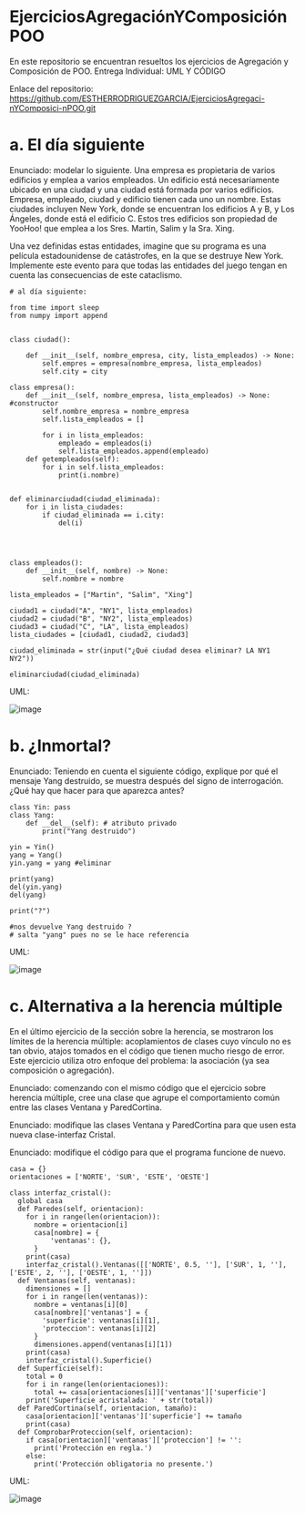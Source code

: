 # EjerciciosAgregaciónYComposiciónPOO
En este repositorio se encuentran resueltos los ejercicios de Agregación y Composición de POO. Entrega Individual: UML Y CÓDIGO

Enlace del repositorio: https://github.com/ESTHERRODRIGUEZGARCIA/EjerciciosAgregaci-nYComposici-nPOO.git


# a. El día siguiente
Enunciado: modelar lo siguiente. Una empresa es propietaria de varios edificios y emplea a varios empleados. Un edificio está necesariamente ubicado en una ciudad y una ciudad está formada por varios edificios. Empresa, empleado, ciudad y edificio tienen cada uno un nombre. Estas ciudades incluyen New York, donde se encuentran los edificios A y B, y Los Ángeles, donde está el edificio C. Estos tres edificios son propiedad de YooHoo! que emplea a los Sres. Martin, Salim y la Sra. Xing.

Una vez definidas estas entidades, imagine que su programa es una película estadounidense de catástrofes, en la que se destruye New York. Implemente este evento para que todas las entidades del juego tengan en cuenta las consecuencias de este cataclismo.

````
# al día siguiente:

from time import sleep
from numpy import append


class ciudad():

    def __init__(self, nombre_empresa, city, lista_empleados) -> None:
        self.empres = empresa(nombre_empresa, lista_empleados)
        self.city = city

class empresa():
    def __init__(self, nombre_empresa, lista_empleados) -> None: #constructor
        self.nombre_empresa = nombre_empresa
        self.lista_empleados = []

        for i in lista_empleados:
            empleado = empleados(i)
            self.lista_empleados.append(empleado)
    def getempleados(self):
        for i in self.lista_empleados:
            print(i.nombre)


def eliminarciudad(ciudad_eliminada):
    for i in lista_ciudades:
        if ciudad_eliminada == i.city:
            del(i)




class empleados():
    def __init__(self, nombre) -> None:
        self.nombre = nombre

lista_empleados = ["Martin", "Salim", "Xing"]

ciudad1 = ciudad("A", "NY1", lista_empleados)
ciudad2 = ciudad("B", "NY2", lista_empleados)
ciudad3 = ciudad("C", "LA", lista_empleados)
lista_ciudades = [ciudad1, ciudad2, ciudad3]

ciudad_eliminada = str(input("¿Qué ciudad desea eliminar? LA NY1 NY2"))

eliminarciudad(ciudad_eliminada)

````

UML:


![image](https://user-images.githubusercontent.com/91721860/160932915-b33c487d-0238-439b-aab2-ae4287807a2e.png)


# b. ¿Inmortal?
Enunciado: Teniendo en cuenta el siguiente código, explique por qué el mensaje Yang destruido, se muestra después del signo de interrogación. ¿Qué hay que hacer para que aparezca antes?

````
class Yin: pass 
class Yang: 
    def __del__(self): # atributo privado
        print("Yang destruido") 
 
yin = Yin()
yang = Yang()
yin.yang = yang #eliminar

print(yang) 
del(yin.yang)
del(yang) 

print("?")

#nos devuelve Yang destruido ?
# salta "yang" pues no se le hace referencia

````

UML:


![image](https://user-images.githubusercontent.com/91721860/160933379-403c1da5-19f4-49d1-be17-07cf70819489.png)


# c. Alternativa a la herencia múltiple
En el último ejercicio de la sección sobre la herencia, se mostraron los límites de la herencia múltiple: acoplamientos de clases cuyo vínculo no es tan obvio, atajos tomados en el código que tienen mucho riesgo de error. Este ejercicio utiliza otro enfoque del problema: la asociación (ya sea composición o agregación). 

Enunciado: comenzando con el mismo código que el ejercicio sobre herencia múltiple, cree una clase que agrupe el comportamiento común entre las clases Ventana y ParedCortina.

Enunciado: modifique las clases Ventana y ParedCortina para que usen esta nueva clase-interfaz Cristal.

Enunciado: modifique el código para que el programa funcione de nuevo.

````
casa = {}
orientaciones = ['NORTE', 'SUR', 'ESTE', 'OESTE']

class interfaz_cristal():
  global casa
  def Paredes(self, orientacion):
    for i in range(len(orientacion)):
      nombre = orientacion[i]
      casa[nombre] = {
          'ventanas': {},
      }
    print(casa)
    interfaz_cristal().Ventanas([['NORTE', 0.5, ''], ['SUR', 1, ''], ['ESTE', 2, ''], ['OESTE', 1, '']])
  def Ventanas(self, ventanas):
    dimensiones = []
    for i in range(len(ventanas)):
      nombre = ventanas[i][0]
      casa[nombre]['ventanas'] = {
        'superficie': ventanas[i][1],
        'proteccion': ventanas[i][2]
      }
      dimensiones.append(ventanas[i][1])  
    print(casa)
    interfaz_cristal().Superficie()
  def Superficie(self):
    total = 0
    for i in range(len(orientaciones)):
      total += casa[orientaciones[i]]['ventanas']['superficie']
    print('Superficie acristalada: ' + str(total))
  def ParedCortina(self, orientacion, tamaño):
    casa[orientacion]['ventanas']['superficie'] += tamaño
    print(casa)
  def ComprobarProteccion(self, orientacion):
    if casa[orientacion]['ventanas']['proteccion'] != '':
      print('Protección en regla.')
    else:
      print('Protección obligatoria no presente.')

   ````

UML:


![image](https://user-images.githubusercontent.com/91721860/160934128-bb6372c3-ae86-4146-b927-eedfecba57f9.png)

